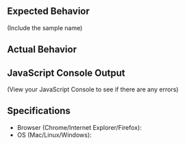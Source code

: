 ## Expected Behavior

(Include the sample name)

## Actual Behavior

## JavaScript Console Output

(View your JavaScript Console to see if there are any errors)

## Specifications

- Browser (Chrome/Internet Explorer/Firefox):
- OS (Mac/Linux/Windows): 
